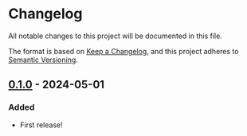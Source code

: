 # Changelog

All notable changes to this project will be documented in this file.

The format is based on [Keep a Changelog](https://keepachangelog.com/en/1.1.0/),
and this project adheres to [Semantic Versioning](https://semver.org/spec/v2.0.0.html).

## [0.1.0] - 2024-05-01

### Added

- First release!

[0.1.0]: https://github.com/infra-blocks/rust-library-template/releases/tag/v0.1.0
